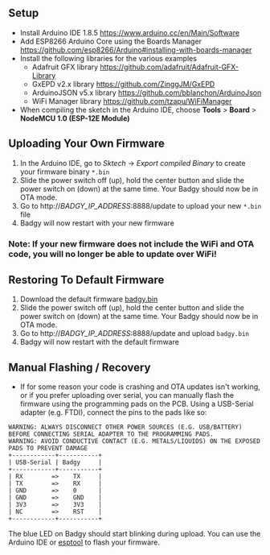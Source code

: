 ## Setup
- Install Arduino IDE 1.8.5 https://www.arduino.cc/en/Main/Software
- Add ESP8266 Arduino Core using the Boards Manager https://github.com/esp8266/Arduino#installing-with-boards-manager
- Install the following libraries for the various examples
    - Adafruit GFX library https://github.com/adafruit/Adafruit-GFX-Library
    - GxEPD v2.x library https://github.com/ZinggJM/GxEPD
    - ArduinoJSON v5.x library https://github.com/bblanchon/ArduinoJson
    - WiFi Manager library https://github.com/tzapu/WiFiManager
- When compiling the sketch in the Arduino IDE, choose **Tools** > **Board** > **NodeMCU 1.0 (ESP-12E Module)**    

## Uploading Your Own Firmware
1. In the Arduino IDE, go to *Sktech* -> *Export compiled Binary* to create your firmware binary `*.bin`
2. Slide the power switch off (up), hold the center button and slide the power switch on (down) at the same time. Your Badgy should now be in OTA mode.
3. Go to http://*BADGY_IP_ADDRESS*:8888/update to upload your new `*.bin` file
4. Badgy will now restart with your new firmware
### Note: If your new firmware does not include the WiFi and OTA code, you will no longer be able to update over WiFi!

## Restoring To Default Firmware
1. Download the default firmware [badgy.bin](https://github.com/sqfmi/badgy/raw/master/examples/badgy.bin)
2. Slide the power switch off (up), hold the center button and slide the power switch on (down) at the same time. Your Badgy should now be in OTA mode.
3. Go to http://*BADGY_IP_ADDRESS*:8888/update and upload `badgy.bin`
4. Badgy will now restart with the default firmware

## Manual Flashing / Recovery
* If for some reason your code is crashing and OTA updates isn't working, or if you prefer uploading over serial, you can manually flash the firmware using the programming pads on the PCB. Using a USB-Serial adapter (e.g. FTDI), connect the pins to the pads like so:
```
WARNING: ALWAYS DISCONNECT OTHER POWER SOURCES (E.G. USB/BATTERY) BEFORE CONNECTING SERIAL ADAPTER TO THE PROGRAMMING PADS.
WARNING: AVOID CONDUCTIVE CONTACT (E.G. METALS/LIQUIDS) ON THE EXPOSED PADS TO PREVENT DAMAGE
+------------+-----------+
| USB-Serial | Badgy     |
+------------+-----------+
| RX        =>    TX     |
| TX        =>    RX     |
| GND       =>    0      |
| GND       =>    GND    |
| 3V3       =>    3V3    |
| NC        =>    RST    |
+------------+-----------+
```
The blue LED on Badgy should start blinking during upload. You can use the Arduino IDE or [esptool](https://github.com/espressif/esptool) to flash your firmware.
